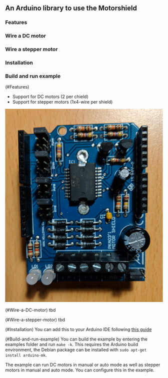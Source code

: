 ## An Arduino library to use the Motorshield

### Features
### Wire a DC motor
### Wire a stepper motor
### Installation
### Build and run example

(#Features)
* Support for DC motors (2 per chield)
* Support for stepper motors (1x4-wire per shield)

![Image of motorshield board](/motorshield.png?raw=true)

(#Wire-a-DC-motor)
tbd

(#Wire-a-stepper-motor)
tbd

(#Installation)
You can add this to your Arduino IDE following
[this guide](https://www.arduino.cc/en/guide/libraries)

(#Build-and-run-example)
You can build the example by entering the examples folder and run
`make -k`. This requires the Arduino build environment, the Debian
package can be installed with `sudo apt-get install arduino-mk`.

The example can run DC motors in manual or auto mode as well as
stepper motors in manual and auto mode. You can configure this in the
example.
